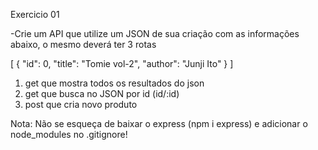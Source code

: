 Exercicio 01

-Crie um API que utilize um JSON de sua criação
com as informações abaixo, o mesmo deverá ter
3 rotas

[
    {
        "id": 0,
        "title": "Tomie vol-2",
        "author": "Junji Ito"
    }
]

1. get que mostra todos os resultados do json
2. get que busca no JSON por id (id/:id)
3. post que cria novo produto

Nota: Não se esqueça de baixar o express (npm i express)
e adicionar o node_modules no .gitignore!